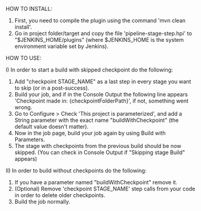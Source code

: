 HOW TO INSTALL:

1. First, you need to compile the plugin using the command 'mvn clean install'.
2. Go in project folder/target and copy the file 'pipeline-stage-step.hpi' to "$JENKINS_HOME/plugins" (where $JENKINS_HOME is the system environment variable set by Jenkins).


HOW TO USE:

I) In order to start a build with skipped checkpoint do the following:
1. Add "checkpoint STAGE_NAME" as a last step in every stage you want to skip (or in a post-success).
2. Build your job, and if in the Console Output the following line appears 'Checkpoint made in: {checkpointFolderPath}', if not, something went wrong.
3. Go to Configure > Check 'This project is parameterized', and add a String parameter with the exact name "buildWithCheckpoint" (the default value doesn't matter).
4. Now in the job page, build your job again by using Build with Parameters.
5. The stage with checkpoints from the previous build should be now skipped. (You can check in Console Output if "Skipping stage Build" appears)

II) In order to build without checkpoints do the following:
1. If you have a parameter named "buildWithCheckpoint" remove it.
2. (Optional) Remove 'checkpoint STAGE_NAME' step calls from your code in order to delete older checkpoints.
3. Build the job normally.


